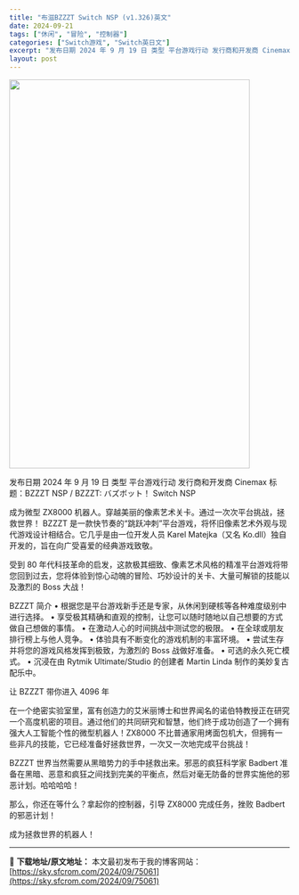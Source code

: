 ```yaml
---
title: "布滋BZZZT Switch NSP (v1.326)英文"
date: 2024-09-21
tags: ["休闲", "冒险", "控制器"]
categories: ["Switch游戏", "Switch英日文"]
excerpt: "发布日期 2024 年 9 月 19 日 类型 平台游戏行动 发行商和开发商 Cinemax 标题：BZZZT NSP / BZZZT: バズボット！ Switch NSP 成为微型 ZX8000 机器人。穿越美丽的像素艺术关卡。通过一次次平台挑战，拯救世界！ BZZZT 是一款快节奏的“跳跃冲刺”&hellip;"
layout: post
---
```


<img src="https://sky.sfcrom.com/wp-content/uploads/2024/09/2024092107461871.webp" alt="" width="432" height="698" class="aligncenter size-full wp-image-75062" />

发布日期	2024 年 9 月 19 日
类型	平台游戏行动
发行商和开发商 Cinemax
标题：BZZZT NSP / BZZZT: バズボット！ Switch NSP

成为微型 ZX8000 机器人。穿越美丽的像素艺术关卡。通过一次次平台挑战，拯救世界！
BZZZT 是一款快节奏的“跳跃冲刺”平台游戏，将怀旧像素艺术外观与现代游戏设计相结合。它几乎是由一位开发人员 Karel Matejka（又名 Ko.dll）独自开发的，旨在向广受喜爱的经典游戏致敬。

受到 80 年代科技革命的启发，这款极其细致、像素艺术风格的精准平台游戏将带您回到过去，您将体验到惊心动魄的冒险、巧妙设计的关卡、大量可解锁的技能以及激烈的 Boss 大战！

BZZZT 简介
• 根据您是平台游戏新手还是专家，从休闲到硬核等各种难度级别中进行选择。
• 享受极其精确和直观的控制，让您可以随时随地以自己想要的方式做自己想做的事情。
• 在激动人心的时间挑战中测试您的极限。
• 在全球或朋友排行榜上与他人竞争。
• 体验具有不断变化的游戏机制的丰富环境。
• 尝试生存并将您的游戏风格发挥到极致，为激烈的 Boss 战做好准备。
• 可选的永久死亡模式。
• 沉浸在由 Rytmik Ultimate/Studio 的创建者 Martin Linda 制作的美妙复古配乐中。

让 BZZZT 带你进入 4096 年

在一个绝密实验室里，富有创造力的艾米丽博士和世界闻名的诺伯特教授正在研究一个高度机密的项目。通过他们的共同研究和智慧，他们终于成功创造了一个拥有强大人工智能个性的微型机器人！ZX8000 不比普通家用烤面包机大，但拥有一些非凡的技能，它已经准备好拯救世界，一次又一次地完成平台挑战！

BZZZT 世界当然需要从黑暗势力的手中拯救出来。邪恶的疯狂科学家 Badbert 准备在黑暗、恶意和疯狂之间找到完美的平衡点，然后对毫无防备的世界实施他的邪恶计划。哈哈哈哈！

那么，你还在等什么？拿起你的控制器，引导 ZX8000 完成任务，挫败 Badbert 的邪恶计划！

成为拯救世界的机器人！

---
📖 **下载地址/原文地址：** 本文最初发布于我的博客网站：[https://sky.sfcrom.com/2024/09/75061](https://sky.sfcrom.com/2024/09/75061)
